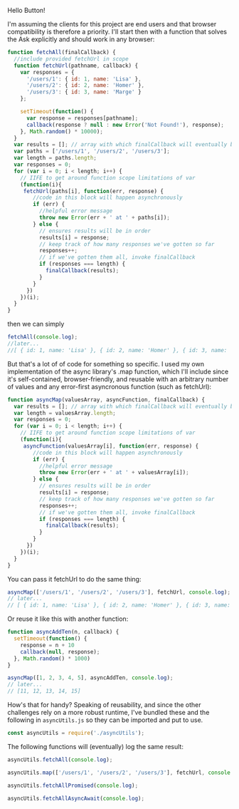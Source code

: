 Hello Button!

I'm assuming the clients for this project are end users and that browser compatibility is therefore a priority. I'll start then with a function that solves the Ask explicitly and should work in any browser:

```javascript
function fetchAll(finalCallback) {
  //include provided fetchUrl in scope
  function fetchUrl(pathname, callback) {
    var responses = {
      '/users/1': { id: 1, name: 'Lisa' },
      '/users/2': { id: 2, name: 'Homer' },
      '/users/3': { id: 3, name: 'Marge' }
    };

    setTimeout(function() {
      var response = responses[pathname];
      callback(response ? null : new Error('Not Found!'), response);
    }, Math.random() * 10000);
  }
  var results = []; // array with which finalCallback will eventually be invoked
  var paths = ['/users/1', '/users/2', '/users/3'];
  var length = paths.length;
  var responses = 0;
  for (var i = 0; i < length; i++) {
    // IIFE to get around function scope limitations of var
    (function(i){
     fetchUrl(paths[i], function(err, response) {
        //code in this block will happen asynchronously
        if (err) {
          //helpful error message
          throw new Error(err + ' at ' + paths[i]);
        } else {
          // ensures results will be in order
          results[i] = response;
          // keep track of how many responses we've gotten so far
          responses++;
          // if we've gotten them all, invoke finalCallback
          if (responses === length) {
            finalCallback(results);
          }
        }
      })
    })(i);
  }
}
```
then we can simply


```javascript
fetchAll(console.log);
//later...
//[ { id: 1, name: 'Lisa' }, { id: 2, name: 'Homer' }, { id: 3, name: 'Marge' } ]
```

But that's a lot of of code for something so specific. I used my own implementation of the async library's .map function, which I'll include since it's self-contained, browser-friendly, and reusable with an arbitrary number of values and any error-first asyncronous function (such as fetchUrl):

```javascript
function asyncMap(valuesArray, asyncFunction, finalCallback) {
  var results = []; // array with which finalCallback will eventually be invoked
  var length = valuesArray.length;
  var responses = 0;
  for (var i = 0; i < length; i++) {
    // IIFE to get around function scope limitations of var
    (function(i){
     asyncFunction(valuesArray[i], function(err, response) {
        //code in this block will happen asynchronously
        if (err) {
          //helpful error message
          throw new Error(err + ' at ' + valuesArray[i]);
        } else {
          // ensures results will be in order
          results[i] = response;
          // keep track of how many responses we've gotten so far
          responses++;
          // if we've gotten them all, invoke finalCallback
          if (responses === length) {
            finalCallback(results);
          }
        }
      })
    })(i);
  }
}
```
You can pass it fetchUrl to do the same thing:

```javascript
asyncMap(['/users/1', '/users/2', '/users/3'], fetchUrl, console.log);
// later...
// [ { id: 1, name: 'Lisa' }, { id: 2, name: 'Homer' }, { id: 3, name: 'Marge' } ]
```

Or reuse it like this with another function:

```javascript
function asyncAddTen(n, callback) {
  setTimeout(function() {
    response = n + 10
    callback(null, response);
  }, Math.random() * 1000)
}

asyncMap([1, 2, 3, 4, 5], asyncAddTen, console.log);
// later...
// [11, 12, 13, 14, 15]
```

How's that for handy? Speaking of reusability, and since the other challenges rely on a more robust runtime, I've bundled these and the following in ```asyncUtils.js``` so they can be imported and put to use.

```javascript
const asyncUtils = require('./asyncUtils');
```
The following functions will (eventually) log the same result:
```javascript
asyncUtils.fetchAll(console.log);

asyncUtils.map(['/users/1', '/users/2', '/users/3'], fetchUrl, console.log);

asyncUtils.fetchAllPromised(console.log);

asyncUtils.fetchAllAsyncAwait(console.log);
```
